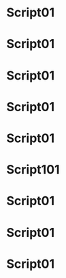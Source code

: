 # Script01
# Script01
# Script01
# Script01
# Script01
# Script101
# Script01
# Script01
# Script01
